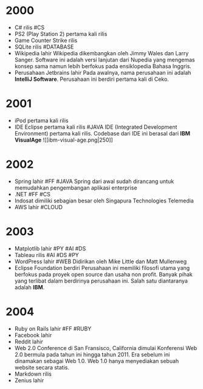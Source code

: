# 2000
- C# rilis #CS
- PS2 (Play Station 2) pertama kali rilis
- Game Counter Strike rilis
- SQLite rilis #DATABASE 
- Wikipedia lahir
	Wikipedia dikembangkan oleh Jimmy Wales dan Larry Sanger. Software ini adalah versi lanjutan dari Nupedia yang mengemas konsep sama namun lebih berfokus pada ensiklopedia Bahasa Inggris.
- Perusahaan Jetbrains lahir
	Pada awalnya, nama perusahaan ini adalah **IntelliJ Software**. Perusahaan ini berdiri pertama kali di Ceko.
# 2001
- iPod pertama kali rilis
- IDE Eclipse pertama kali rilis #JAVA
	IDE (Integrated Development Environment) pertama kali rilis. Codebase dari IDE ini berasal dari **IBM VisualAge**
	![[ibm-visual-age.png|250]]
# 2002
- Spring lahir #FF #JAVA
	Spring dari awal sudah dirancang untuk memudahkan pengembangan aplikasi enterprise
- .NET #FF #CS
- Indosat dimiliki sebagian besar oleh Singapura Technologies Telemedia
- AWS lahir #CLOUD
# 2003
- Matplotlib lahir #PY #AI #DS
- Tableau rilis #AI #DS #PY
- WordPress lahir #WEB
	Didirikan oleh Mike Little dan Matt Mullenweg
- Eclipse Foundation berdiri
	Perusahaan ini memiliki filosofi utama yang berfokus pada proyek open source dan usaha non profit. Banyak pihak yang terlibat dalam berdirinya perusahaan ini. Salah satu diantaranya adalah **IBM**.
# 2004
- Ruby on Rails lahir #FF #RUBY
- Facebook lahir
- Reddit lahir
- Web 2.0 Conference di San Fransisco, California dimulai
	Konferensi Web 2.0 bermula pada tahun ini hingga tahun 2011. Era sebelum ini dinamakan sebagai Web 1.0. Web 1.0 hanya menyediakan sebuah website secara statis.
- Markdown rilis
- Zenius lahir